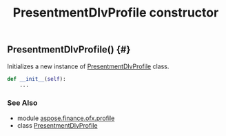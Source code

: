 ﻿---
title: PresentmentDlvProfile constructor
second_title: Aspose.Finance for Python via .NET API References
description: 
type: docs
weight: 10
url: /python-net/aspose.finance.ofx.profile/presentmentdlvprofile/__init__/
is_root: false
---

## PresentmentDlvProfile() {#}

Initializes a new instance of [PresentmentDlvProfile](/finance/python-net/aspose.finance.ofx.profile/presentmentdlvprofile) class.



```python
def __init__(self):
    ...
```





### See Also
* module [aspose.finance.ofx.profile](../../)
* class [PresentmentDlvProfile](/finance/python-net/aspose.finance.ofx.profile/presentmentdlvprofile)
